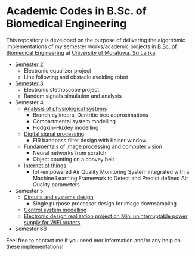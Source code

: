 # Academic Codes in B.Sc. of Biomedical Engineering
This repository is developed on the purpose of delivering the algorithmic implementations of my semester works/academic projects in [B.Sc. of Biomedical Engineering](https://ent.uom.lk/bachelors/) at [University of Moratuwa, Sri Lanka](https://uom.lk/).

- [Semester 2](https://github.com/NuwanSriBandara/Academic-Project-Codebase/tree/main/Semester%202/Laboratory%20Practise)
  - Electronic equalizer project
  - Line following and obstacle avoiding robot
- [Semester 3](https://github.com/NuwanSriBandara/Academic-Project-Codebase/tree/main/Semester%203)
  - Electronic stethoscope project
  - Random signals simulation and analysis
- Semester 4
  - [Analysis of physiological systems](https://github.com/NuwanSriBandara/Academic-Project-Codebase/tree/main/Semester%204/Analysis%20of%20Physiological%20Systems)
    - Branch cylinders: Dentritic tree approximations
    - Compartmental system modelling
    - Hodgkin–Huxley modelling
  - [Digital signal processing](https://github.com/NuwanSriBandara/Academic-Project-Codebase/tree/main/Semester%204/Digital%20Signal%20Processing/FIR%20Band-Pass%20Filter%20Design)
    - FIR bandpass filter design with Kaiser window
  - [Fundamentals of image processing and computer vision](https://github.com/NuwanSriBandara/Academic-Project-Codebase/tree/main/Semester%204/Image%20Processing%20and%20Computer%20Vision)
    - Neural networks from scratch
    - Object counting on a convey belt
  - [Internet of things](https://github.com/NuwanSriBandara/Academic-Project-Codebase/tree/main/Semester%204/Internet%20of%20Things)
    - IoT-empowered Air Quality Monitoring System integrated with a Machine Learning Framework to Detect and Predict defined Air Quality parameters
- Semester 5
  - [Circuits and systems design](https://github.com/NuwanSriBandara/Academic-Project-Codebase/tree/main/Semester%205/Circuits%20and%20Systems%20Design)
    - Single purpose processor design for image downsampling
  - [Control system modelling](https://github.com/NuwanSriBandara/Academic-Project-Codebase/tree/main/Semester%205/Electronic%20Control%20Systems)
  - [Electronic design realization project on Mini uninterruptable power supply for WiFi routers](https://github.com/NuwanSriBandara/Academic-Project-Codebase/tree/main/Semester%205/Electronic%20Design%20Realization)
- Semester 6B

Feel free to contact me if you need mor information and/or any help on these implementations!
